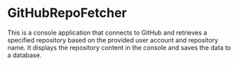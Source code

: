 # GitHubRepoFetcher
This is a console application that connects to GitHub and retrieves a specified repository based on the provided user account and repository name. It displays the repository content in the console and saves the data to a database.
